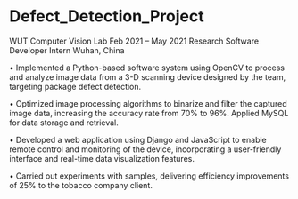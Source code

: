 # Defect_Detection_Project

WUT Computer Vision Lab      Feb 2021 – May 2021
Research Software Developer Intern Wuhan, China

• Implemented a Python-based software system using OpenCV to process and analyze image data from a 3-D scanning device designed by the team, targeting package defect detection.

• Optimized image processing algorithms to binarize and filter the captured image data, increasing the accuracy rate from 70% to 96%. Applied MySQL for data storage and retrieval.

• Developed a web application using Django and JavaScript to enable remote control and monitoring of the device, incorporating a user-friendly interface and real-time data visualization features.

• Carried out experiments with samples, delivering efficiency improvements of 25% to the tobacco company client.


